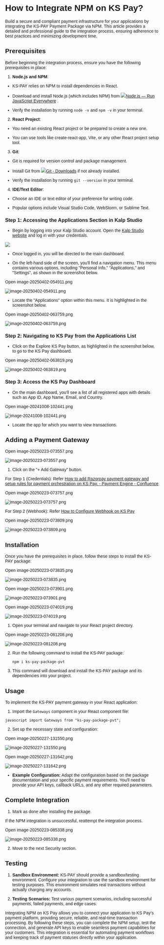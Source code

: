 <style>  body { font-family: "Source Sans 3", sans-serif!important; }</style>
<link href="https://fonts.googleapis.com/css2?family=Source+Sans+3:ital,wght@0,200..900;1,200..900&display=swap" rel="stylesheet">    
<link rel="stylesheet" href="https://fonts.googleapis.com/icon?family=Material+Icons">

# How to Integrate NPM on KS Pay?

Build a secure and compliant payment infrastructure for your applications by integrating the KS-PAY Payment Package via NPM. This article provides a detailed and professional guide to the integration process, ensuring adherence to best practices and minimizing development time.

## Prerequisites

Before beginning the integration process, ensure you have the following prerequisites in place:

1.  **Node.js and NPM**:
    

-   KS-PAY relies on NPM to install dependencies in React.
    
-   Download and install Node.js (which includes NPM) from [![](https://nodejs.org/static/images/favicons/favicon.png)Node.js — Run JavaScript Everywhere](https://nodejs.org/en) .
    
-   Verify the installation by running `node -v` and `npm -v` in your terminal.
    

2.  **React Project**:
    

-   You need an existing React project or be prepared to create a new one.
    
-   You can use tools like create-react-app, Vite, or any other React project setup tool.
    

3.  **Git**:
    

-   Git is required for version control and package management.
    
-   Install Git from [![](https://git-scm.com/favicon.ico)Git - Downloads](https://git-scm.com/downloads) if not already installed.
    
-   Verify the installation by running `git --version` in your terminal.
    

4.  **IDE/Text Editor**:
    

-   Choose an IDE or text editor of your preference for writing code.
    
-   Popular options include Visual Studio Code, WebStorm, or Sublime Text.
    

### **Step 1: Accessing the Applications Section in Kalp Studio**

-   Begin by logging into your Kalp Studio account. Open the [Kalp Studio website](https://accounts.kalp.studio/login?redirect_url=https://console.kalp.studio "https://accounts.kalp.studio/login?redirect_url=https://console.kalp.studio") and log in with your credentials.
    

![](https://docs-images-kalp-studio.s3.ap-south-1.amazonaws.com/Audit+2/New-folder/inpm1.png)

-   Once logged in, you will be directed to the main dashboard.
    
-   On the left-hand side of the screen, you'll find a navigation menu. This menu contains various options, including "Personal Info," "Applications," and "Settings”, as shown in the screenshot below.
    

Open image-20250402-054911.png

![image-20250402-054911.png](blob:https://p2eprojects.atlassian.net/75d6f95d-c66f-43b7-b4fc-8d1dcd3c1e0b#media-blob-url=true&id=a9c40dea-6e38-4b0c-a21d-4667ecdf1d4d&collection=contentId-410779681&contextId=410779681&mimeType=image%2Fpng&name=image-20250402-054911.png&size=115475&width=1679&height=716&alt=image-20250402-054911.png)

-   Locate the "Applications" option within this menu. It is highlighted in the screenshot below.
    

Open image-20250402-063759.png

![image-20250402-063759.png](blob:https://p2eprojects.atlassian.net/42d6d3ff-b116-4c7c-9a3a-36d9978b296f#media-blob-url=true&id=7cbb697a-abe7-4705-97b4-fb3100af5e19&collection=contentId-410779681&contextId=410779681&mimeType=image%2Fpng&name=image-20250402-063759.png&size=138561&width=1679&height=716&alt=image-20250402-063759.png)

### **Step 2: Navigating to KS Pay from the Applications List**

-   Click on the Explore KS Pay button, as highlighted in the screenshot below, to go to the KS Pay dashboard.
    

Open image-20250402-063819.png

![image-20250402-063819.png](blob:https://p2eprojects.atlassian.net/3c96c257-45c2-4121-a620-accb39b5099a#media-blob-url=true&id=f2e9f226-fef7-4f89-a799-801daf8d29cc&collection=contentId-410779681&contextId=410779681&mimeType=image%2Fpng&name=image-20250402-063819.png&size=140161&width=1679&height=716&alt=image-20250402-063819.png)

### **Step 3: Access the KS Pay Dashboard**

-   On the main dashboard, you'll see a list of all registered apps with details such as App ID, App Name, Email, and Country.
    

Open image-20241008-102441.png

![image-20241008-102441.png](blob:https://p2eprojects.atlassian.net/58246ca9-012d-4dc1-8207-a4e4b0c6a687#media-blob-url=true&id=261b12a1-a31e-49c5-88bf-b91c2256b40d&collection=contentId-410779681&contextId=410779681&mimeType=image%2Fpng&name=image-20241008-102441.png&size=88083&width=1900&height=689&alt=image-20241008-102441.png)

-   Locate the app for which you want to view transactions.
    

## **Adding a Payment Gateway**

Open image-20250223-073557.png

![image-20250223-073557.png](blob:https://p2eprojects.atlassian.net/bc432a82-854a-4b53-bf14-1fea04a1eb47#media-blob-url=true&id=664bd5c9-8603-48bb-86a4-5c96bfe82957&collection=contentId-410779681&contextId=410779681&width=1696&height=308&alt=image-20250223-073557.png)

1.  Click on the "+ Add Gateway" button.
    

For Step 1 (Credentials): Refer [How to add Razorpay payment gateway and setup rules for payment orchestration on KS Pay. - Payment Engine - Confluence](https://p2eprojects.atlassian.net/wiki/spaces/PE/pages/410878000 "https://p2eprojects.atlassian.net/wiki/spaces/PE/pages/410878000")

Open image-20250223-073757.png

![image-20250223-073757.png](blob:https://p2eprojects.atlassian.net/afed2dc3-8126-4bfe-95ed-5075dc982cc6#media-blob-url=true&id=55c5fc77-c7a0-4a7e-8459-3250226d3af7&collection=contentId-410779681&contextId=410779681&width=1691&height=454&alt=image-20250223-073757.png)

For Step 2 (Webhook): Refer [How to Configure Webhook on KS Pay](https://p2eprojects.atlassian.net/wiki/spaces/PE/pages/410681353/How+to+Configure+Webhook+on+KS+Pay?atl_f=PAGETREE)

Open image-20250223-073809.png

![image-20250223-073809.png](blob:https://p2eprojects.atlassian.net/8bae1248-edbd-4d5d-bd8f-dea2bd92a023#media-blob-url=true&id=a845cd4b-ff2e-4943-a052-cde8f3e8b714&collection=contentId-410779681&contextId=410779681&width=1694&height=474&alt=image-20250223-073809.png)

## **Installation**

Once you have the prerequisites in place, follow these steps to install the KS-PAY package:

Open image-20250223-073835.png

![image-20250223-073835.png](blob:https://p2eprojects.atlassian.net/0874bf6d-1917-4035-89d2-aa38b1104916#media-blob-url=true&id=2812ffaa-c9e0-465f-b585-4acffd6e3156&collection=contentId-410779681&contextId=410779681&width=1694&height=474&alt=image-20250223-073835.png)

Open image-20250223-073901.png

![image-20250223-073901.png](blob:https://p2eprojects.atlassian.net/76d2666e-1d9b-4f94-be0f-712c7b18fc4b#media-blob-url=true&id=ce3c60ac-db2f-406d-bab1-019a3f0c12b8&collection=contentId-410779681&contextId=410779681&width=1132&height=729&alt=image-20250223-073901.png)

Open image-20250223-074019.png

![image-20250223-074019.png](blob:https://p2eprojects.atlassian.net/20931d0d-1426-4856-b86f-7c180338a43a#media-blob-url=true&id=ae2892b7-d231-43ae-a6b8-0e46f15cad44&collection=contentId-410779681&contextId=410779681&width=1156&height=756&alt=image-20250223-074019.png)

1.  Open your terminal and navigate to your React project directory.
    

Open image-20250223-081208.png

![image-20250223-081208.png](blob:https://p2eprojects.atlassian.net/78afad35-ef4a-4eed-ba3c-79d016077d85#media-blob-url=true&id=9320a7e0-3ee0-43de-9053-7d90d605e201&collection=contentId-410779681&contextId=410779681&width=1688&height=817&alt=image-20250223-081208.png)

2.  Run the following command to install the KS-PAY package:
    
    `npm i ks-pay-package-pvt`
    
3.  This command will download and install the KS-PAY package and its dependencies into your project.
    

## **Usage**

To implement the KS-PAY payment gateway in your React application:

1.  Import the `Gateways` component in your React component file:
    

`javascript import Gateways from "ks-pay-package-pvt";`

2.  Set up the necessary state and configuration:
    

Open image-20250227-131550.png

![image-20250227-131550.png](blob:https://p2eprojects.atlassian.net/fa365cb3-ac55-4832-9586-1bf5fba56c09#media-blob-url=true&id=a83acf56-bcc6-49e5-a5ec-0914e387c439&collection=contentId-410779681&contextId=410779681&width=835&height=663&alt=image-20250227-131550.png)

Open image-20250227-131642.png

![image-20250227-131642.png](blob:https://p2eprojects.atlassian.net/05167e98-d060-4c03-a1b6-e6dc9d528d18#media-blob-url=true&id=7ee146c4-a99c-4ce3-95b7-bcb82a2225d3&collection=contentId-410779681&contextId=410779681&width=1092&height=565&alt=image-20250227-131642.png)

-   **Example Configuration:** Adapt the configuration based on the package documentation and your specific payment requirements. You'll need to provide your API keys, callback URLs, and any other required parameters.
    

## **Complete Integration**

1.  Mark as done after installing the package.
    

If the NPM integration is unsuccessful, reattempt the integration process.

Open image-20250223-085338.png

![image-20250223-085338.png](blob:https://p2eprojects.atlassian.net/22d5e8d7-f334-433b-9629-6f067f645ef6#media-blob-url=true&id=1f4e326f-a424-40ce-8c16-c39554175712&collection=contentId-410779681&contextId=410779681&width=1671&height=506&alt=image-20250223-085338.png)

2.  Move to the next Security section.
    

## Testing

1.  **Sandbox Environment:** KS-PAY should provide a sandbox/testing environment. Configure your integration to use the sandbox environment for testing purposes. This environment simulates real transactions without actually charging any accounts.
    
2.  **Testing Scenarios:** Test various payment scenarios, including successful payments, failed payments, and edge cases.
    

Integrating NPM on KS Pay allows you to connect your application to KS Pay’s payment platform, providing secure, reliable, and real-time transaction processing. By following these steps, you can complete the NPM setup, test the connection, and generate API keys to enable seamless payment capabilities for your customers. This integration is essential for automating payment workflows and keeping track of payment statuses directly within your application.